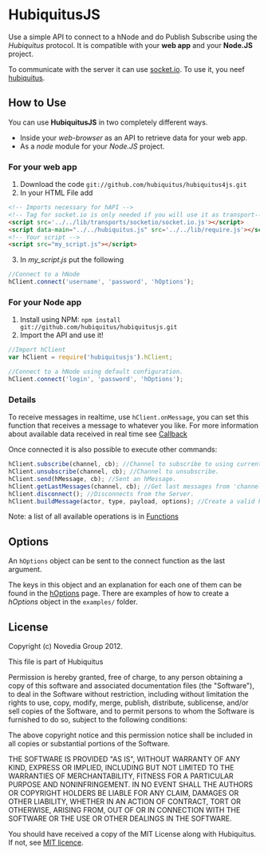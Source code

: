 # HubiquitusJS
Use a simple API to connect to a hNode and do Publish Subscribe using the
*Hubiquitus* protocol. It is compatible with your **web app** and your
**Node.JS** project.

To communicate with the server it can use
[socket.io](http://socket.io/). To use it, you neef
[hubiquitus](https://github.com/hubiquitus/hubiquitus).


## How to Use

You can use **HubiquitusJS** in two completely different ways.

* Inside your *web-browser* as an API to retrieve data for your web app.
* As a *node* module for your *Node.JS* project.

### For your web app
1. Download the code `git://github.com/hubiquitus/hubiquitus4js.git`
2. In your HTML File add

```html
<!-- Imports necessary for hAPI -->
<!-- Tag for socket.io is only needed if you will use it as transport-->
<script src='../../lib/transports/socketio/socket.io.js'></script>
<script data-main="../../hubiquitus.js" src='../../lib/require.js'></script>
<!-- Your script -->
<script src="my_script.js"></script>
```

3. In *my_script.js* put the following

```js
//Connect to a hNode
hClient.connect('username', 'password', 'hOptions');
```

### For your Node app
1. Install using NPM: `npm install git://github.com/hubiquitus/hubiquitusjs.git`
2. Import the API and use it!

```js
//Import hClient
var hClient = require('hubiquitusjs').hClient;

//Connect to a hNode using default configuration.
hClient.connect('login', 'password', 'hOptions');
```

### Details
To receive messages in realtime, use `hClient.onMessage`, you can set this function that
receives a message to whatever you like. For more information about available data received
in real time see [Callback](https://github.com/hubiquitus/hubiquitus4js/tree/master/docs/Callback)

Once connected it is also possible to execute other commands:

```js
hClient.subscribe(channel, cb); //Channel to subscribe to using current credentials.
hClient.unsubscribe(channel, cb); //Channel to unsubscribe.
hClient.send(hMessage, cb); //Sent an hMessage.
hClient.getLastMessages(channel, cb); //Get last messages from 'channel'
hClient.disconnect(); //Disconnects from the Server.
hClient.buildMessage(actor, type, payload, options); //Create a valid hMessage
```
Note: a list of all available operations is in [Functions](https://github.com/hubiquitus/hubiquitus4js/tree/master/docs/Functions)

## Options
An `hOptions` object can be sent to the connect function as the last argument.

The keys in this object and an explanation for each one of them can be
found in the [hOptions](https://github.com/hubiquitus/hubiquitus4js/tree/master/docs/hOptions) page.
There are examples of how to create a *hOptions* object in the `examples/` folder.

## License

Copyright (c) Novedia Group 2012.

This file is part of Hubiquitus

Permission is hereby granted, free of charge, to any person obtaining a copy
of this software and associated documentation files (the "Software"), to deal
in the Software without restriction, including without limitation the rights
to use, copy, modify, merge, publish, distribute, sublicense, and/or sell copies
of the Software, and to permit persons to whom the Software is furnished to do so,
subject to the following conditions:

The above copyright notice and this permission notice shall be included in all copies
or substantial portions of the Software.

THE SOFTWARE IS PROVIDED "AS IS", WITHOUT WARRANTY OF ANY KIND, EXPRESS OR IMPLIED,
INCLUDING BUT NOT LIMITED TO THE WARRANTIES OF MERCHANTABILITY, FITNESS FOR A PARTICULAR
PURPOSE AND NONINFRINGEMENT. IN NO EVENT SHALL THE AUTHORS OR COPYRIGHT HOLDERS BE LIABLE
FOR ANY CLAIM, DAMAGES OR OTHER LIABILITY, WHETHER IN AN ACTION OF CONTRACT, TORT OR OTHERWISE,
ARISING FROM, OUT OF OR IN CONNECTION WITH THE SOFTWARE OR THE USE OR OTHER DEALINGS IN THE SOFTWARE.

You should have received a copy of the MIT License along with Hubiquitus.
If not, see [MIT licence](http://opensource.org/licenses/mit-license.php).

